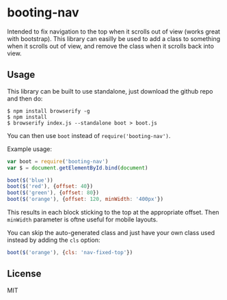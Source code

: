 # booting-nav

Intended to fix navigation to the top when it scrolls out of view (works great with bootstrap).  This library can easilly be used to add a class to something when it scrolls out of view, and remove the class when it scrolls back into view.

## Usage

This library can be built to use standalone, just download the github repo and then do:

```console
$ npm install browserify -g
$ npm install
$ browserify index.js --standalone boot > boot.js
```

You can then use `boot` instead of `require('booting-nav')`.

Example usage:

```js
var boot = require('booting-nav')
var $ = document.getElementById.bind(document)

boot($('blue'))
boot($('red'), {offset: 40})
boot($('green'), {offset: 80})
boot($('orange'), {offset: 120, minWidth: '400px'})
```

This results in each block sticking to the top at the appropriate offset.  Then `minWidth` parameter is oftne useful for mobile layouts.

You can skip the auto-generated class and just have your own class used instead by adding the `cls` option:

```js
boot($('orange'), {cls: 'nav-fixed-top'})
```

## License

MIT